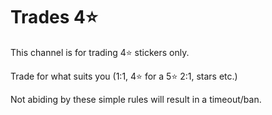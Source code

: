 # Trades 4⭐️
This channel is for trading 4⭐️ stickers only.


Trade for what suits you (1:1, 4⭐️ for a 5⭐️ 2:1, stars etc.)


Not abiding by these simple rules will result in a timeout/ban.
